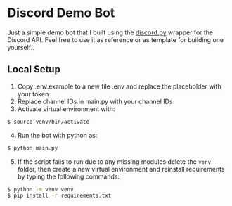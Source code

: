 # Discord Demo Bot
Just a simple demo bot that I built using the [discord.py](https://discordpy.readthedocs.io/en/stable/) wrapper for the Discord API. Feel free to use it as reference or as template for building one yourself..

## Local Setup
1. Copy .env.example to a new file .env and replace the placeholder with your token
2. Replace channel IDs in main\.py with your channel IDs
3. Activate virtual environment with:

```bash
$ source venv/bin/activate
```

4. Run the bot with python as:

```bash
$ python main.py
```
5. If the script fails to run due to any missing modules delete the `venv` folder, then create a new virtual environment and reinstall requirements by typing the following commands:

```bash
$ python -m venv venv
$ pip install -r requirements.txt
```

